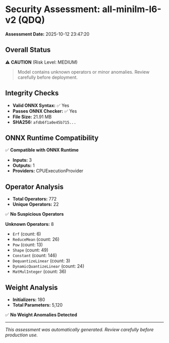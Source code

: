 # Security Assessment: all-minilm-l6-v2 (QDQ)

**Assessment Date:** 2025-10-12 23:47:20

## Overall Status

⚠️ **CAUTION** (Risk Level: MEDIUM)

> Model contains unknown operators or minor anomalies. Review carefully before deployment.

## Integrity Checks

- **Valid ONNX Syntax:** ✅ Yes
- **Passes ONNX Checker:** ✅ Yes
- **File Size:** 21.91 MB
- **SHA256:** `afdb6f1a0e45b715...`

## ONNX Runtime Compatibility

✅ **Compatible with ONNX Runtime**

- **Inputs:** 3
- **Outputs:** 1
- **Providers:** CPUExecutionProvider

## Operator Analysis

- **Total Operators:** 772
- **Unique Operators:** 22

✅ **No Suspicious Operators**

**Unknown Operators:** 8

- `Erf` (count: 6)
- `ReduceMean` (count: 26)
- `Pow` (count: 13)
- `Shape` (count: 49)
- `Constant` (count: 146)
- `DequantizeLinear` (count: 3)
- `DynamicQuantizeLinear` (count: 24)
- `MatMulInteger` (count: 36)

## Weight Analysis

- **Initializers:** 180
- **Total Parameters:** 5,120

✅ **No Weight Anomalies Detected**

---

*This assessment was automatically generated. Review carefully before production use.*
